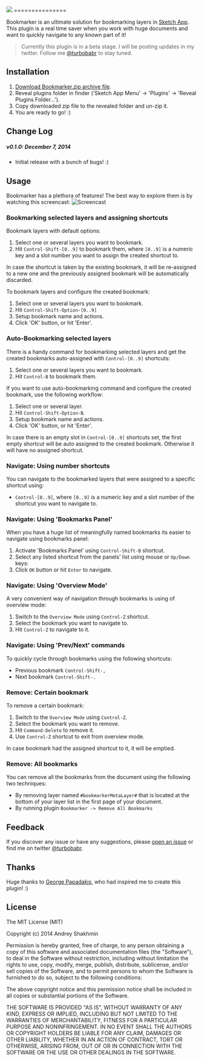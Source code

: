 <img src="https://raw.githubusercontent.com/turbobabr/Bookmarker/gh-pages/docs/bookmarker_github_hero.png">
===============

Bookmarker is an ultimate solution for bookmarking layers in [Sketch App](http://bohemiancoding.com/sketch/). This plugin is a real time saver when you work with huge documents and want to quickly navigate to any known part of it!

> Currently this plugin is in a beta stage. I will be posting updates in my twitter. Follow me [@turbobabr](https://twitter.com/turbobabr) to stay tuned.

## Installation

1. [Download Bookmarker.zip archive file]().
2. Reveal plugins folder in finder ('Sketch App Menu' -> 'Plugins' -> 'Reveal Plugins Folder...').
3. Copy downloaded zip file to the revealed folder and un-zip it.
4. You are ready to go! :)

## Change Log

##### v0.1.0: December 7, 2014

- Initial release with a bunch of bugs! :)

## Usage

Bookmarker has a plethora of features! The best way to explore them is by watching this screencast:
![Screencast](https://raw.githubusercontent.com/turbobabr/Bookmarker/gh-pages/docs/main_screencast.png)

### Bookmarking selected layers and assigning shortcuts

Bookmark layers with default options:

1. Select one or several layers you want to bookmark.
2. Hit `Control-Shift-[0..9]` to bookmark them, where `[0..9]` is a numeric key and a slot number you want to assign the created shortcut to.

In case the shortcut is taken by the existing bookmark, it will be re-assigned to a new one and the previously assigned bookmark will be automatically discarded.

To bookmark layers and configure the created bookmark:

1. Select one or several layers you want to bookmark.
2. Hit `Control-Shift-Option-[0..9]`
3. Setup bookmark name and actions.
4. Click 'OK' button, or hit 'Enter'.

### Auto-Bookmarking selected layers

There is a handy command for bookmarking selected layers and get the created bookmarks auto-assigned with `Control-[0..9]` shortcuts:

1. Select one or several layers you want to bookmark.
2. Hit `Control-B` to bookmark them.

If you want to use auto-bookmarking command and configure the created bookmark, use the following workflow:

1. Select one or several layer.
2. Hit `Control-Shift-Option-B`.
3. Setup bookmark name and actions.
4. Click 'OK' button, or hit 'Enter'.

In case there is an empty slot in `Control-[0..9]` shortcuts set, the first empty shortcut will be auto assigned to the created bookmark. Otherwise it will have no assigned shortcut.

### Navigate: Using number shortcuts

You can navigate to the bookmarked layers that were assigned to a specific shortcut using:
- `Control-[0..9]`, where `[0..9]` is a numeric key and a slot number of the shortcut you want to navigate to.

### Navigate: Using 'Bookmarks Panel'

When you have a huge list of meaningfully named bookmarks its easier to navigate using bookmarks panel:

1. Activate 'Bookmarks Panel' using `Control-Shift-B` shortcut.
2. Select any listed shortcut from the panels' list using mouse or `Up/Down` keys:
3. Click `OK` button or hit `Enter` to navigate.

### Navigate: Using 'Overview Mode'

A very convenient way of navigation through bookmarks is using of overview mode:

1. Switch to the `Overview Mode` using `Control-Z` shortcut.
2. Select the bookmark you want to navigate to.
3. Hit `Control-Z` to navigate to it.

### Navigate: Using 'Prev/Next' commands

To quickly cycle through bookmarks using the following shortcuts:

- Previous bookmark `Control-Shift-,`
- Next bookmark `Control-Shift-.`

### Remove: Certain bookmark

To remove a certain bookmark:

1. Switch to the `Overview Mode` using `Control-Z`.
2. Select the bookmark you want to remove.
3. Hit `Command-Delete` to remove it.
4. Use `Control-Z` shortcut to exit from overview mode.

In case bookmark had the assigned shortcut to it, it will be emptied.

### Remove: All bookmarks

You can remove all the bookmarks from the document using the following two techniques:
- By removing layer named `#bookmarkerMetaLayer#` that is located at the bottom of your layer list in the first page of your document.
- By running plugin `Bookmarker -> Remove All Bookmarks`

## Feedback

If you discover any issue or have any suggestions, please [open an issue](https://github.com/turbobabr/bookmarker/issues) or find me on twitter [@turbobabr](http://twitter.com/turbobabr).

## Thanks

Huge thanks to [George Papadakis](https://twitter.com/phaistonian), who had inspired me to create this plugin! :)

## License

The MIT License (MIT)

Copyright (c) 2014 Andrey Shakhmin

Permission is hereby granted, free of charge, to any person obtaining a copy of this software and associated documentation files (the "Software"), to deal in the Software without restriction, including without limitation the rights to use, copy, modify, merge, publish, distribute, sublicense, and/or sell copies of the Software, and to permit persons to whom the Software is furnished to do so, subject to the following conditions:

The above copyright notice and this permission notice shall be included in all copies or substantial portions of the Software.

THE SOFTWARE IS PROVIDED "AS IS", WITHOUT WARRANTY OF ANY KIND, EXPRESS OR IMPLIED, INCLUDING BUT NOT LIMITED TO THE WARRANTIES OF MERCHANTABILITY, FITNESS FOR A PARTICULAR PURPOSE AND NONINFRINGEMENT. IN NO EVENT SHALL THE AUTHORS OR COPYRIGHT HOLDERS BE LIABLE FOR ANY CLAIM, DAMAGES OR OTHER LIABILITY, WHETHER IN AN ACTION OF CONTRACT, TORT OR OTHERWISE, ARISING FROM, OUT OF OR IN CONNECTION WITH THE SOFTWARE OR THE USE OR OTHER DEALINGS IN THE SOFTWARE.